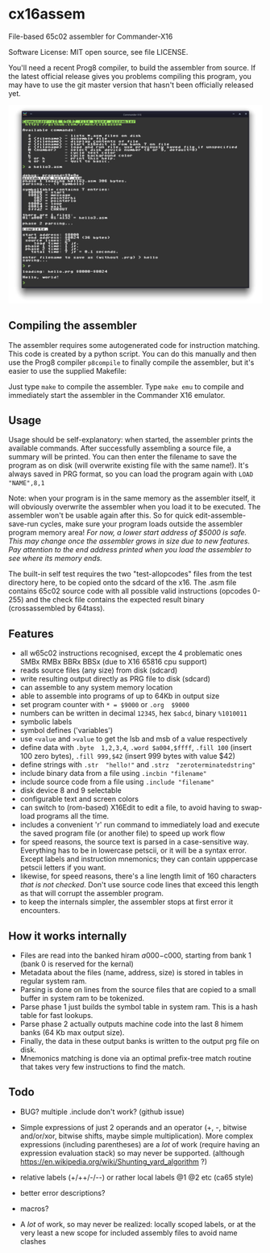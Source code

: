 # cx16assem

File-based 65c02 assembler for Commander-X16

Software License: MIT open source, see file LICENSE.

You'll need a recent Prog8 compiler, to build the assembler from source.
If the latest official release gives you problems compiling this program, you may have to use 
the git master version that hasn't been officially released yet.

![Assembler screenshot](./screenshot.png "Screenshot of the assembler running in X16 emulator")

## Compiling the assembler

The assembler requires some autogenerated code for instruction matching.
This code is created by a python script. You can do this manually and then use
the Prog8 compiler `p8compile` to finally compile the assembler, but
it's easier to use the supplied Makefile: 

Just type `make` to compile the assembler.
Type `make emu` to compile and immediately start the assembler in the Commander X16 emulator.


## Usage

Usage should be self-explanatory: when started, the assembler prints the available commands.
After successfully assembling a source file, a summary will be printed. 
You can then enter the filename to save the program as on disk (will overwrite existing file with the same name!).
It's always saved in PRG format, so you can load the program again with `LOAD "NAME",8,1`

Note: when your program is in the same memory as the assembler itself, it will obviously overwrite the assembler
when you load it to be executed. The assembler won't be usable again after this.
So for quick edit-assemble-save-run cycles, make sure your program loads outside the assembler program memory area!
*For now, a lower start address of $5000 is safe. This may change once the assembler grows in size due to new features.*
*Pay attention to the end address printed when you load the assembler to see where its memory ends.*

The built-in self test requires the two "test-allopcodes" files from the test directory here, to be copied onto the sdcard of the x16.
The .asm file contains 65c02 source code with all possible valid instructions (opcodes 0-255) and the check file contains 
the expected result binary (crossassembled by 64tass).


## Features

- all w65c02 instructions recognised, except the 4 problematic ones  SMBx RMBx BBRx BBSx (due to X16 65816 cpu support)
- reads source files (any size) from disk  (sdcard)
- write resulting output directly as PRG file to disk (sdcard)
- can assemble to any system memory location 
- able to assemble into programs of up to 64Kb in output size
- set program counter with `* = $9000` or `.org  $9000`
- numbers can be written in decimal `12345`, hex `$abcd`, binary `%1010011`
- symbolic labels
- symbol defines ('variables')
- use `<value` and `>value` to get the lsb and msb of a value respectively
- define data with `.byte  1,2,3,4`, `.word $a004,$ffff`, `.fill 100` (insert 100 zero bytes), `.fill 999,$42` (insert 999 bytes with value $42)
- define strings with `.str  "hello!"` and `.strz  "zeroterminatedstring"`
- include binary data from a file using `.incbin "filename"`
- include source code from a file using `.include "filename"`
- disk device 8 and 9 selectable
- configurable text and screen colors
- can switch to (rom-based) X16Edit to edit a file, to avoid having to swap-load programs all the time.
- includes a convenient 'r' run command to immediately load and execute the saved program file (or another file) to speed up work flow
- for speed reasons, the source text is parsed in a case-sensitive way.
  Everything has to be in lowercase petscii, or it will be a syntax error. Except labels and instruction mnemonics; they can contain upppercase petscii letters if you want.
- likewise, for speed reasons, there's a line length limit of 160 characters *that is not checked*. Don't use source code lines that exceed this length as that will corrupt the assembler program.
- to keep the internals simpler, the assembler stops at first error it encounters.


## How it works internally

- Files are read into the banked hiram $a000-$c000, starting from bank 1 (bank 0 is reserved for the kernal)
- Metadata about the files (name, address, size) is stored in tables in regular system ram.
- Parsing is done on lines from the source files that are copied to a small buffer in system ram to be tokenized.
- Parse phase 1 just builds the symbol table in system ram. This is a hash table for fast lookups.
- Parse phase 2 actually outputs machine code into the last 8 himem banks (64 Kb max output size).
- Finally, the data in these output banks is written to the output prg file on disk.
- Mnemonics matching is done via an optimal prefix-tree match routine that takes very few instructions to find the match.

## Todo

- BUG? multiple .include don't work?  (github issue)

- Simple expressions of just 2 operands and an operator (+, -, bitwise and/or/xor, bitwise shifts, maybe simple multiplication). 
  More complex expressions (including parentheses) are a *lot* of work (require having an expression evaluation stack) so may never be supported.
  (although https://en.wikipedia.org/wiki/Shunting_yard_algorithm ?)

- relative labels (+/++/-/--) or rather local labels @1 @2 etc (ca65 style)

- better error descriptions?

- macros?

- A *lot* of work, so may never be realized: locally scoped labels, or at the very least a new scope for included assembly files to avoid name clashes
